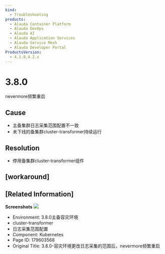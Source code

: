```yaml
---
kind:
  - Troubleshooting
products:
  - Alauda Container Platform
  - Alauda DevOps
  - Alauda AI
  - Alauda Application Services
  - Alauda Service Mesh
  - Alauda Developer Portal
ProductsVersion:
  - 4.1.0,4.2.x
---
```

<!-- A type of document that involves encountering a fault, diagnosing it, performing root cause analysis, and providing solutions. -->

# 3.8.0

nevermore频繁重启

## Cause
- 主备集群日志采集范围配置不一致
- 未下线的备集群cluster-transformer持续运行

## Resolution
- 停用备集群cluster-transformer组件

## [workaround]

## [Related Information]
**Screenshots**
![](assets/3-8-0-rong-zai-huan-jing-geng-gai-ri-zhi-cai-ji-de-fan-wei-hou-nevermorepin-fan/image-2023-12-28_11-10-1.png)
- Environment: 3.8.0主备容灾环境
- cluster-transformer
- 日志采集范围配置
- Component: Kubernetes
- Page ID: 179603568
- Original Title: 3.8.0-容灾环境更改日志采集的范围后，nevermore频繁重启
